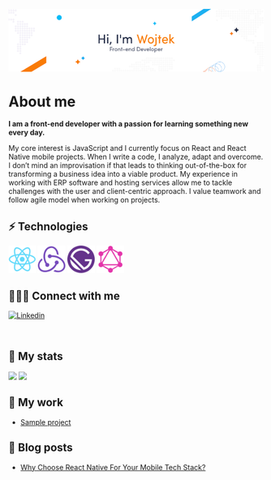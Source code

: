 ![zdjecie](./imgs/image.png)

# About me

<b>I am a front-end developer with a passion for learning something new every day.</b>

My core interest is JavaScript and I currently focus on React and React Native mobile projects. When I write a code, I analyze, adapt and overcome. I don’t mind an improvisation if that leads to thinking out-of-the-box for transforming a business idea into a viable product. My experience in working with ERP software and hosting services allow me to tackle challenges with the user and client-centric approach. I value teamwork and follow agile model when working on projects.

## ⚡ Technologies

<p float="left">
    <a href="https://selleo.com/react-expert-developers-team" target="_blank" style="text-decoration:none">
        <img src="./imgs/react-original.svg" width="54"/>
    </a>
    <a href="https://redux.js.org/" target="_blank" rel="noopener noreferrer" style="text-decoration:none">
        <img src="./imgs/redux-original.svg" width="54"/>
    </a>
    <a href="https://www.gatsbyjs.com/" target="_blank" rel="noopener noreferrer" style="text-decoration:none">
        <img src="./imgs/gatsby-original.svg" width="54"/>
    </a>
    <a href="https://selleo.com/graphql-expert-developers-team" target="_blank" rel="noopener noreferrer" style="text-decoration:none">
        <img src="./imgs/graphql-plain.svg" width="54"/>
    </a>
</p>

## 🧑‍🤝‍🧑 Connect with me

<a href="https://www.linkedin.com/in/wojciech-rupik-311b19122/" rel="nofollow"><img src="https://camo.githubusercontent.com/6dc9828248fb64760c234f5b24c275a4912e9bb546c281d0c8e67cecb3381669/68747470733a2f2f696d672e736869656c64732e696f2f62616467652f2d4c696e6b6564496e2d626c75653f7374796c653d666c6174266c6f676f3d4c696e6b6564696e266c6f676f436f6c6f723d7768697465" alt="Linkedin" data-canonical-src="https://img.shields.io/badge/-LinkedIn-blue?style=flat&amp;logo=Linkedin&amp;logoColor=white" style="max-width:100%;"></a>

<br/>

## 💯 My stats

<p float="left">
    <img src="https://github-readme-stats.vercel.app/api?username=Mrmole96&show_icons=true&theme=default" />
    <img src="https://github-readme-stats.vercel.app/api/top-langs/?username=anuraghazra&layout=compact" />
</p>

## 🧰 My work

- <a href="https://selleo.com/portfolio/messaging-mobile-application">Sample project</a>

## 📕 Blog posts

- <a href="https://selleo.com/blog/why-choose-react-native-for-your-mobile-tech-stack">Why Choose React Native For Your Mobile Tech Stack?</a>
